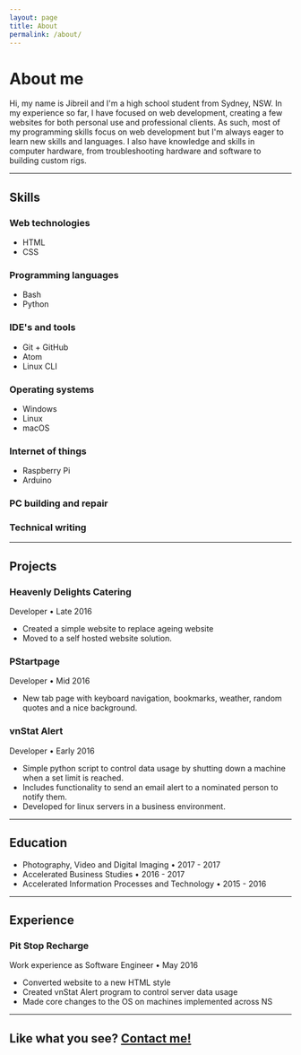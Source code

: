 ```yaml
---
layout: page
title: About
permalink: /about/
---
```


# About me

Hi, my name is Jibreil and I'm a high school student from Sydney, NSW. In my experience so far, I have focused on web development, creating a few websites for both personal use and professional clients. As such, most of my programming skills focus on web development but I'm always eager to learn new skills and languages. I also have knowledge and skills in computer hardware, from troubleshooting hardware and software to building custom rigs.

--------------------------------------------------------------------------------

## Skills

### Web technologies

- HTML
- CSS

### Programming languages

- Bash
- Python

### IDE's and tools

- Git + GitHub
- Atom
- Linux CLI

### Operating systems

- Windows
- Linux
- macOS

### Internet of things

- Raspberry Pi
- Arduino

### PC building and repair

### Technical writing

--------------------------------------------------------------------------------

## Projects

### Heavenly Delights Catering

Developer • Late 2016

- Created a simple website to replace ageing website
- Moved to a self hosted website solution.

### PStartpage

Developer • Mid 2016

- New tab page with keyboard navigation, bookmarks, weather, random quotes and a nice background.

### vnStat Alert

Developer • Early 2016

- Simple python script to control data usage by shutting down a machine when a set limit is reached.
- Includes functionality to send an email alert to a nominated person to notify them.
- Developed for linux servers in a business environment.

--------------------------------------------------------------------------------

## Education

- Photography, Video and Digital Imaging • 2017 - 2017
- Accelerated Business Studies • 2016 - 2017
- Accelerated Information Processes and Technology • 2015 - 2016

--------------------------------------------------------------------------------

## Experience

### Pit Stop Recharge

Work experience as Software Engineer • May 2016

- Converted website to a new HTML style
- Created vnStat Alert program to control server data usage
- Made core changes to the OS on machines implemented across NS

--------------------------------------------------------------------------------

## Like what you see? [Contact me!](mailto:jibreilhoneine@gmail.com)
